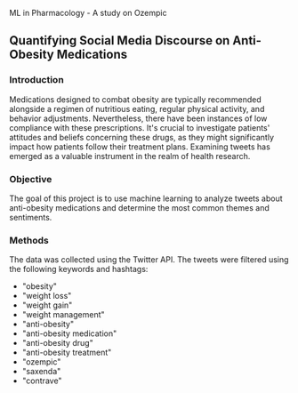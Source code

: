 ML in Pharmacology - A study on Ozempic

## Quantifying Social Media Discourse on Anti-Obesity Medications

### Introduction

Medications designed to combat obesity are typically recommended alongside a regimen of nutritious eating, regular physical activity, and behavior adjustments. Nevertheless, there have been instances of low compliance with these prescriptions. It's crucial to investigate patients' attitudes and beliefs concerning these drugs, as they might significantly impact how patients follow their treatment plans. Examining tweets has emerged as a valuable instrument in the realm of health research.

### Objective
The goal of this project is to use machine learning to analyze tweets about anti-obesity medications and determine the most common themes and sentiments.

### Methods
The data was collected using the Twitter API. The tweets were filtered using the following keywords and hashtags: 
- "obesity"
- "weight loss"
- "weight gain"
- "weight management"
- "anti-obesity"
- "anti-obesity medication"
- "anti-obesity drug"
- "anti-obesity treatment"
- "ozempic"
- "saxenda"
- "contrave"

